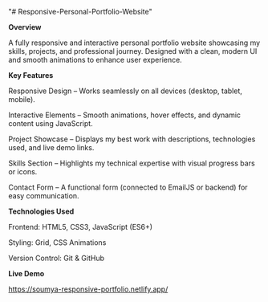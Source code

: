 "# Responsive-Personal-Portfolio-Website" 

**Overview**

A fully responsive and interactive personal portfolio website showcasing my skills, projects, and professional journey. Designed with a clean, modern UI and smooth animations to enhance user experience.

**Key Features**

Responsive Design – Works seamlessly on all devices (desktop, tablet, mobile).

Interactive Elements – Smooth animations, hover effects, and dynamic content using JavaScript.

Project Showcase – Displays my best work with descriptions, technologies used, and live demo links.

Skills Section – Highlights my technical expertise with visual progress bars or icons.

Contact Form – A functional form (connected to EmailJS or backend) for easy communication.

**Technologies Used**

Frontend: HTML5, CSS3, JavaScript (ES6+)

Styling: Grid, CSS Animations

Version Control: Git & GitHub

**Live Demo**

https://soumya-responsive-portfolio.netlify.app/
